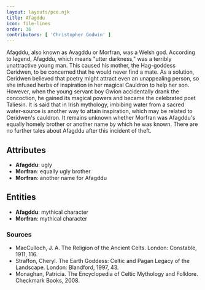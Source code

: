 ```yaml
---
layout: layouts/pce.njk
title: Afagddu
icon: file-lines
order: 36
contributors: [ 'Christopher Godwin' ]
---
```

Afagddu, also known as Avagddu or Morfran, was a Welsh god. According to legend, Afagddu, which means "utter darkness," was a terribly unattractive young man. This caused his mother, the Hag-goddess Ceridwen, to be concerned that he would never find a mate. As a solution, Ceridwen believed that poetry might attract even an unappealing person, so she infused herbs of inspiration in her magical Cauldron to help her son. However, when the young servant boy Gwion accidentally drank the concoction, he gained its magical powers and became the celebrated poet Taliesin. It is said that in Irish mythology, imbibing water from a sacred water-source is another way to attain inspiration, which may be related to Ceridwen's cauldron. It remains unknown whether Morfran was Afagddu's equally homely brother or another name by which he was known. There are no further tales about Afagddu after this incident of theft.

## Attributes

- **Afagddu**: ugly
- **Morfran**: equally ugly brother
- **Morfran**: another name for Afagddu

## Entities

- **Afagddu**: mythical character
- **Morfran**: mythical character

### Sources

- MacCulloch, J. A. The Religion of the Ancient Celts. London: Constable, 1911, 116.
- Straffon, Cheryl. The Earth Goddess: Celtic and Pagan Legacy of the Landscape. London: Blandford, 1997, 43.
- Monaghan, Patricia. The Encyclopedia of Celtic Mythology and Folklore. Checkmark Books, 2008.

